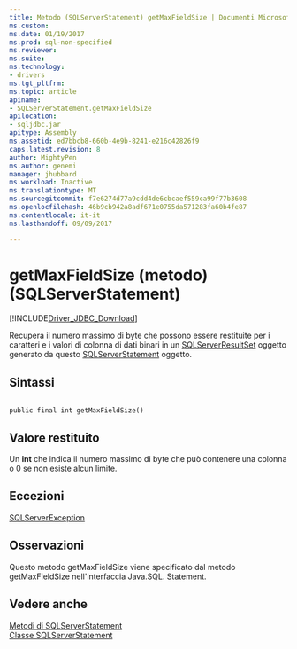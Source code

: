 ```yaml
---
title: Metodo (SQLServerStatement) getMaxFieldSize | Documenti Microsoft
ms.custom: 
ms.date: 01/19/2017
ms.prod: sql-non-specified
ms.reviewer: 
ms.suite: 
ms.technology:
- drivers
ms.tgt_pltfrm: 
ms.topic: article
apiname:
- SQLServerStatement.getMaxFieldSize
apilocation:
- sqljdbc.jar
apitype: Assembly
ms.assetid: ed7bbcb8-660b-4e9b-8241-e216c42826f9
caps.latest.revision: 8
author: MightyPen
ms.author: genemi
manager: jhubbard
ms.workload: Inactive
ms.translationtype: MT
ms.sourcegitcommit: f7e6274d77a9cdd4de6cbcaef559ca99f77b3608
ms.openlocfilehash: 46b9cb942a8adf671e0755da571283fa60b4fe87
ms.contentlocale: it-it
ms.lasthandoff: 09/09/2017

---
```

# <a name="getmaxfieldsize-method-sqlserverstatement"></a>getMaxFieldSize (metodo) (SQLServerStatement)
[!INCLUDE[Driver_JDBC_Download](../../../includes/driver_jdbc_download.md)]

  Recupera il numero massimo di byte che possono essere restituite per i caratteri e i valori di colonna di dati binari in un [SQLServerResultSet](../../../connect/jdbc/reference/sqlserverresultset-class.md) oggetto generato da questo [SQLServerStatement](../../../connect/jdbc/reference/sqlserverstatement-class.md) oggetto.  
  
## <a name="syntax"></a>Sintassi  
  
```  
  
public final int getMaxFieldSize()  
```  
  
## <a name="return-value"></a>Valore restituito  
 Un **int** che indica il numero massimo di byte che può contenere una colonna o 0 se non esiste alcun limite.  
  
## <a name="exceptions"></a>Eccezioni  
 [SQLServerException](../../../connect/jdbc/reference/sqlserverexception-class.md)  
  
## <a name="remarks"></a>Osservazioni  
 Questo metodo getMaxFieldSize viene specificato dal metodo getMaxFieldSize nell'interfaccia Java.SQL. Statement.  
  
## <a name="see-also"></a>Vedere anche  
 [Metodi di SQLServerStatement](../../../connect/jdbc/reference/sqlserverstatement-methods.md)   
 [Classe SQLServerStatement](../../../connect/jdbc/reference/sqlserverstatement-class.md)  
  
  

